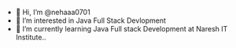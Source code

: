 - 👋 Hi, I’m @nehaaa0701
- 👀 I’m interested in Java Full Stack Devlopment
- 🌱 I’m currently learning  Java Full stack Development at Naresh IT Institute..
  


<!---
nehaaa0701/nehaaa0701 is a ✨ special ✨ repository because its `README.md` (this file) appears on your GitHub profile.
You can click the Preview link to take a look at your changes.
--->

